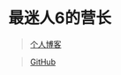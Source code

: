# 最迷人6的营长

> [个人博客](https://blog.csdn.net/m0_37965018)


> [GitHub](https://github.com/Corefo/ "github")